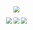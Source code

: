 <p align="center">

<br>
  <img src='https://github-readme-stats.vercel.app/api?username=lownamer&show_icons=true&theme=tokyonight'>

<p align="center">
  <img src='https://camo.githubusercontent.com/60a4265cd297940e5a5162ed09967965307109deb5e4540e9b30b491c4242962/68747470733a2f2f692e6962622e636f2f5335644c67626b2f48567872526d632e676966'>
  <img src='https://i.ibb.co/VBjzj31/RNlPoum.gif'>
  <img src='https://i.ibb.co/zQRd5BV/ciKzJeD.gif'>

 


